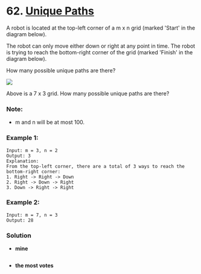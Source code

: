 # 62. [Unique Paths](https://leetcode.com/problems/unique-paths/description/)

A robot is located at the top-left corner of a m x n grid (marked 'Start' in the diagram below).

The robot can only move either down or right at any point in time. The robot is trying to reach the bottom-right corner of the grid (marked 'Finish' in the diagram below).

How many possible unique paths are there?

![](https://leetcode.com/static/images/problemset/robot_maze.png)

  Above is a 7 x 3 grid. How many possible unique paths are there?

### Note: 
* m and n will be at most 100.

### Example 1:
    Input: m = 3, n = 2
    Output: 3
    Explanation:
    From the top-left corner, there are a total of 3 ways to reach the bottom-right corner:
    1. Right -> Right -> Down
    2. Right -> Down -> Right
    3. Down -> Right -> Right

### Example 2:
    Input: m = 7, n = 3
    Output: 28
    
### Solution

* **mine**
```
```

* **the most votes**
```

```
